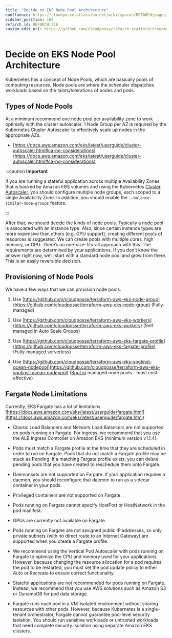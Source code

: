```yaml
---
title: "Decide on EKS Node Pool Architecture"
confluence: https://cloudposse.atlassian.net/wiki/spaces/REFARCH/pages/1176764939/REFARCH-236+-+Decide+on+EKS+Node+Pool+Architecture
sidebar_position: 100
refarch_id: REFARCH-236
custom_edit_url: https://github.com/cloudposse/refarch-scaffold/tree/main/docs/docs/fundamentals/design-decisions/foundational-platform/decide-on-eks-node-pool-architecture.md
---
```


# Decide on EKS Node Pool Architecture

Kubernetes has a concept of Node Pools, which are basically pools of computing resources. Node pools are where the
scheduler dispatches workloads based on the taints/tolerations of nodes and pods.

## Types of Node Pools

At a minimum recommend one node pool per availability zone to work optimally with the cluster autoscaler. 1 Node Group
per AZ is required by the Kubernetes Cluster Autoscaler to effectively scale up nodes in the appropriate AZs.

- [https://docs.aws.amazon.com/eks/latest/userguide/cluster-autoscaler.html#ca-ng-considerations](https://docs.aws.amazon.com/eks/latest/userguide/cluster-autoscaler.html#ca-ng-considerations)

:::caution **Important**

If you are running a stateful application across multiple Availability Zones that is backed by Amazon EBS volumes and
using the Kubernetes [Cluster Autoscaler](https://docs.aws.amazon.com/eks/latest/userguide/cluster-autoscaler.html), you
should configure multiple node groups, each scoped to a single Availability Zone. In addition, you should enable the
`--balance-similar-node-groups` feature.

:::

After that, we should decide the kinds of node pools. Typically a node pool is associated with an instance type. Also,
since certain instance types are more expensive than others (e.g. GPU support), creating different pools of resources is
suggested. We can create pools with multiple cores, high memory, or GPU. There’s no one-size-fits-all approach with
this. The requirements are determined by your applications. If you don’t know the answer right now, we’ll start with a
standard node pool and grow from there. This is an easily reversible decision.

## Provisioning of Node Pools

We have a few ways that we can provision node pools.

1. Use
   [https://github.com/cloudposse/terraform-aws-eks-node-group](https://github.com/cloudposse/terraform-aws-eks-node-group)
   (Fully-managed)

2. Use
   [https://github.com/cloudposse/terraform-aws-eks-workers](https://github.com/cloudposse/terraform-aws-eks-workers)
   (Self-managed in Auto Scale Groups)

3. Use
   [https://github.com/cloudposse/terraform-aws-eks-fargate-profile](https://github.com/cloudposse/terraform-aws-eks-fargate-profile)
   (Fully-managed serverless)

4. Use
   [https://github.com/cloudposse/terraform-aws-eks-spotinst-ocean-nodepool](https://github.com/cloudposse/terraform-aws-eks-spotinst-ocean-nodepool)
   ([Spot.io](http://Spot.io) managed node pools - most cost-effective)

## Fargate Node Limitations

Currently, EKS Fargate has a lot of limitations
[https://docs.aws.amazon.com/eks/latest/userguide/fargate.html](https://docs.aws.amazon.com/eks/latest/userguide/fargate.html)

- Classic Load Balancers and Network Load Balancers are not supported on pods running on Fargate. For ingress, we
  recommend that you use the ALB Ingress Controller on Amazon EKS (minimum version v1.1.4).

- Pods must match a Fargate profile at the time that they are scheduled in order to run on Fargate. Pods that do not
  match a Fargate profile may be stuck as Pending. If a matching Fargate profile exists, you can delete pending pods
  that you have created to reschedule them onto Fargate.

- Daemonsets are not supported on Fargate. If your application requires a daemon, you should reconfigure that daemon to
  run as a sidecar container in your pods.

- Privileged containers are not supported on Fargate.

- Pods running on Fargate cannot specify HostPort or HostNetwork in the pod manifest.

- GPUs are currently not available on Fargate.

- Pods running on Fargate are not assigned public IP addresses, so only private subnets (with no direct route to an
  Internet Gateway) are supported when you create a Fargate profile.

- We recommend using the Vertical Pod Autoscaler with pods running on Fargate to optimize the CPU and memory used for
  your applications. However, because changing the resource allocation for a pod requires the pod to be restarted, you
  must set the pod update policy to either Auto or Recreate to ensure correct functionality.

- Stateful applications are not recommended for pods running on Fargate. Instead, we recommend that you use AWS
  solutions such as Amazon S3 or DynamoDB for pod data storage.

- Fargate runs each pod in a VM-isolated environment without sharing resources with other pods. However, because
  Kubernetes is a single-tenant orchestrator, Fargate cannot guarantee pod-level security isolation. You should run
  sensitive workloads or untrusted workloads that need complete security isolation using separate Amazon EKS clusters.

